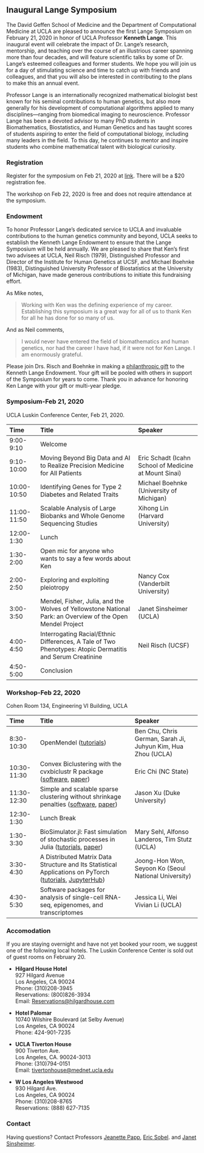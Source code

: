 ## Inaugural Lange Symposium

The David Geffen School of Medicine and the Department of Computational Medicine at UCLA are pleased to announce the first Lange Symposium on February 21, 2020 in honor of UCLA Professor **Kenneth Lange**. This inaugural event will celebrate the impact of Dr. Lange’s research, mentorship, and teaching over the course of an illustrious career spanning more than four decades, and will feature scientific talks by some of Dr. Lange’s esteemed colleagues and former students. We hope you will join us for a day of stimulating science and time to catch up with friends and colleagues, and that you will also be interested in contributing to the plans to make this an annual event.

Professor Lange is an internationally recognized mathematical biologist best known for his seminal contributions to human genetics, but also more generally for his development of computational algorithms applied to many disciplines—ranging from biomedical imaging to neuroscience. Professor Lange has been a devoted advisor to many PhD students in Biomathematics, Biostatistics, and Human Genetics and has taught scores of students aspiring to enter the field of computational biology, including many leaders in the field. To this day, he continues to mentor and inspire students who combine mathematical talent with biological curiosity.

### Registration

Register for the symposium on Feb 21, 2020 at [link](https://docs.google.com/forms/d/17DzSTQWib9Z1vsYPsweHzaS6CX39G_0Lsmc6NpNa8ZQ/edit?ts=5dc053e4). There will be a $20 registration fee. 

The workshop on Feb 22, 2020 is free and does not require attendance at the symposium.

### Endowment

To honor Professor Lange’s dedicated service to UCLA and invaluable contributions to the human genetics community and beyond, UCLA seeks to establish the Kenneth Lange Endowment to ensure that the Lange Symposium will be held annually. We are pleased to share that Ken’s first two advisees at UCLA, Neil Risch (1979), Distinguished Professor and Director of the Institute for Human Genetics at UCSF, and Michael Boehnke (1983), Distinguished University Professor of Biostatistics at the University of Michigan, have made generous contributions to initiate this fundraising effort.   

As Mike notes,  
> Working with Ken was the defining experience of my career. Establishing this symposium is a great way for all of us to thank Ken for all he has done for so many of us.   

And as Neil comments,  
> I would never have entered the field of biomathematics and human genetics, nor had the career I have had, if it were not for Ken Lange. I am enormously grateful.  

Please join Drs. Risch and Boehnke in making a [philanthropic gift](https://giving.ucla.edu/Campaign/Donate.aspx?SiteNum=3167&fund=64621O&code=M-19409) to the Kenneth Lange Endowment. Your gift will be pooled with others in support of the Symposium for years to come. Thank you in advance for honoring Ken Lange with your gift or multi-year pledge.

### Symposium-Feb 21, 2020 

UCLA Luskin Conference Center, Feb 21, 2020.

| Time | Title | Speaker |  
|:-----------|:------------|:------------|  
| 9:00-9:10 | Welcome | |  
| 9:10-10:00 | Moving Beyond Big Data and AI to Realize Precision Medicine for All Patients | Eric Schadt (Icahn School of Medicine at Mount Sinai) |  
| 10:00-10:50 | Identifying Genes for Type 2 Diabetes and Related Traits | Michael Boehnke (University of Michigan) |  
| 11:00-11:50 | Scalable Analysis of Large Biobanks and Whole Genome Sequencing Studies | Xihong Lin (Harvard University) |  
| 12:00-1:30 | Lunch | |  
| 1:30-2:00 | Open mic for anyone who wants to say a few words about Ken |  |  
| 2:00-2:50 | Exploring and exploiting pleiotropy | Nancy Cox (Vanderbilt University) |   
| 3:00-3:50 | Mendel, Fisher, Julia, and the Wolves of Yellowstone National Park: an Overview of the Open Mendel Project | Janet Sinsheimer (UCLA) |  
| 4:00-4:50 | Interrogating Racial/Ethnic Differences, A Tale of Two Phenotypes: Atopic Dermatitis and Serum Creatinine | Neil Risch (UCSF) |   
| 4:50-5:00 | Conclusion | |  

### Workshop-Feb 22, 2020

Cohen Room 134, Engineering VI Building, UCLA  

| Time | Title | Speaker |  
|:-----------|:------------|:------------|  
| 8:30-10:30 | OpenMendel ([tutorials](https://github.com/OpenMendel/LangeSymposium-ProgrammingWorkshop-20202022)) | Ben Chu, Chris German, Sarah Ji, Juhyun Kim, Hua Zhou (UCLA) |  
| 10:30-11:30 | Convex Biclustering with the cvxbiclustr R package ([software](https://cran.r-project.org/web/packages/cvxbiclustr/index.html), [paper](https://onlinelibrary.wiley.com/doi/abs/10.1111/biom.12540)) | Eric Chi (NC State) |  
| 11:30-12:30 | Simple and scalable sparse clustering without shrinkage penalties ([software](https://github.com/ZhiyueZ/SKFR), [paper](https://arxiv.org/abs/2002.08541)) | Jason Xu (Duke University) |  
| 12:30-1:30 | Lunch Break | |  
| 1:30-3:30 | BioSimulator.jl: Fast simulation of stochastic processes in Julia ([tutorials](https://github.com/alanderos91/LangeSymposium-BioSimulator), [paper](https://www.sciencedirect.com/science/article/abs/pii/S0169260718301822)) | Mary Sehl, Alfonso Landeros, Tim Stutz (UCLA) |  
| 3:30-4:30 | A Distributed Matrix Data Structure and Its Statistical Applications on PyTorch ([tutorials](https://github.com/kose-y/dist_stat), [JupyterHub](https://apeach.snu.ac.kr:8788/)) | Joong-Hon Won, Seyoon Ko (Seoul National University) |  
| 4:30-5:30 | Software packages for analysis of single-cell RNA-seq, epigenomes, and transcriptomes | Jessica Li, Wei Vivian Li (UCLA) |  

### Accomodation

If you are staying overnight and have not yet booked your room, we suggest one of the following local hotels. The Luskin Conference Center is sold out of guest rooms on February 20.

- **Hilgard House Hotel**  
927 Hilgard Avenue  
Los Angeles, CA 90024  
Phone: (310)208-3945  
Reservations: (800)826-3934  
Email: Reservations@hilgardhouse.com  

- **Hotel Palomar**  
10740 Wilshire Boulevard (at Selby Avenue)  
Los Angeles, CA 90024  
Phone: 424-901-7235  

- **UCLA Tiverton House**  
900 Tiverton Ave.  
Los Angeles, CA. 90024-3013  
Phone: (310)794-0151  
Email: tivertonhouse@mednet.ucla.edu  

- **W Los Angeles Westwood**   
930 Hilgard Ave.  
Los Angeles, CA 90024  
Phone: (310)208-8765  
Reservations: (888) 627-7135

### Contact

Having questions? Contact Professors [Jeanette Papp](mailto:jcpapp@ucla.edu), [Eric Sobel](mailto:esobel@ucla.edu). and [Janet Sinsheimer](mailto:jsinshei@ucla.edu).  
